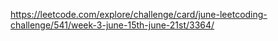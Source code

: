 https://leetcode.com/explore/challenge/card/june-leetcoding-challenge/541/week-3-june-15th-june-21st/3364/
